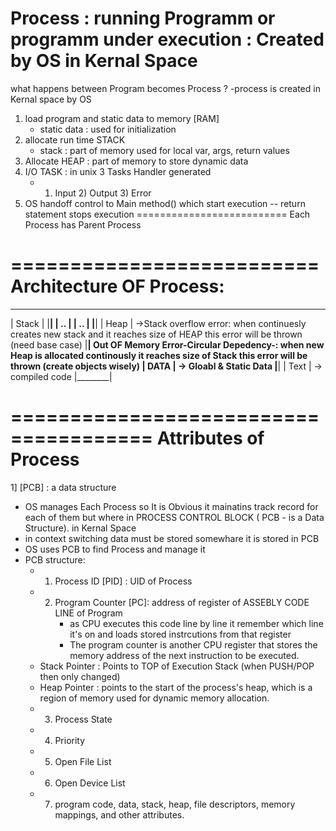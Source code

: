 Process : running Programm or programm under execution
: Created by OS in Kernal Space
======================

what happens between Program becomes Process ?
-process is created in Kernal space by OS
1) load program and static data to memory [RAM]
    - static data : used for initialization
2) allocate run time STACK 
    - stack : part of memory used for local var,
            args, return values
3) Allocate HEAP : part of memory to store dynamic data
4) I/O TASK : in unix 3 Tasks Handler generated 
    - 1) Input 2) Output 3) Error
5) OS handoff control to Main method() which start execution
 -- return statement stops execution
==========================
Each Process has Parent Process

==========================
Architecture OF Process:
==========================
__________
| Stack  |
|________|
|  ..    |
|  ..    |
|________|
| Heap   | ->Stack overflow error: when continuesly creates new stack and it reaches size of HEAP this error will be thrown (need base case)
|________|   Out OF Memory Error-Circular Depedency-: when new Heap is allocated continously it reaches size of Stack this error will be thrown (create objects wisely)
| DATA   | -> Gloabl & Static Data
|________|
| Text   | -> compiled code
|________|

======================================
      Attributes of Process
======================================

1] [PCB] : a data structure
- OS manages Each Process so It is Obvious it
mainatins track record for each of them but where
in PROCESS CONTROL BLOCK ( PCB - is a Data Structure).
in Kernal Space
- in context switching data must be stored somewhare 
  it is stored in PCB
- OS uses PCB to find Process and manage it
- PCB structure: 
  - 1. Process ID [PID] : UID of Process
  - 2. Program Counter [PC]: address of register of ASSEBLY CODE LINE of Program 
        - as CPU executes this code line by line it remember which line 
        it's on and loads stored instrcutions from that register
        - The program counter is another CPU register 
        that stores the memory address of the next instruction to be executed.
  - Stack Pointer : Points to TOP of Execution Stack (when PUSH/POP then only changed)
  - Heap Pointer : points to the start of the process's heap, 
                  which is a region of memory used for dynamic memory allocation.
  - 3. Process State
  - 4. Priority
  - 5. Open File List
  - 6. Open Device List
  - 7. program code, data, stack, heap, file descriptors, 
  memory mappings, and other attributes.


